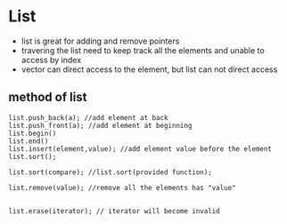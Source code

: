 # List 
- list is great for adding and remove pointers
- travering the list need to keep track all the elements and unable to access by index
- vector can direct access to the element, but list can not direct access


## method of list 
``` 
list.push_back(a); //add element at back 
list.push_front(a); //add element at beginning 
list.begin()
list.end()
list.insert(element,value); //add element value before the element 
list.sort(); 

list.sort(compare); //list.sort(provided function); 

list.remove(value); //remove all the elements has "value"


list.erase(iterator); // iterator will become invalid 
```


